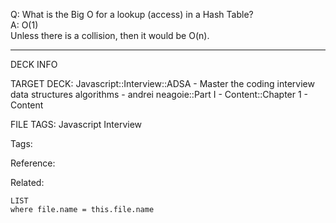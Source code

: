 Q: What is the Big O for a lookup (access) in a Hash Table?  
A: O(1)  
Unless there is a collision, then it would be O(n).
<!--ID: 1690032123955-->

---

DECK INFO

TARGET DECK: Javascript::Interview::ADSA - Master the coding interview data structures algorithms - andrei neagoie::Part I - Content::Chapter 1 - Content

FILE TAGS: Javascript Interview

Tags:

Reference:

Related:

```dataview
LIST
where file.name = this.file.name
```
